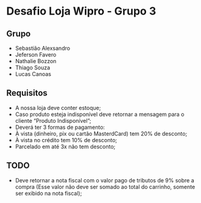 # Desafio Loja Wipro - Grupo 3

## Grupo
- Sebastião Alexsandro
- Jeferson Favero
- Nathalie Bozzon
- Thiago Souza
- Lucas Canoas

## Requisitos  
- A nossa loja deve conter estoque; 
- Caso produto esteja indisponível deve retornar a mensagem para o cliente “Produto Indisponível”;  
- Deverá ter 3 formas de pagamento:  
- À vista (dinheiro, pix ou cartão MasterdCard) tem 20% de desconto;  
- À vista no crédito tem 10% de desconto;  
- Parcelado em até 3x não tem desconto;

## TODO 
- Deve retornar a nota fiscal com o valor pago de tributos de 9% sobre a compra (Esse valor não deve ser 
somado ao total do carrinho, somente ser exibido na nota fiscal); 
 
